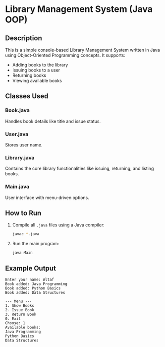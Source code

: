 # Library Management System (Java OOP)

## Description
This is a simple console-based Library Management System written in Java using Object-Oriented Programming concepts. It supports:
- Adding books to the library
- Issuing books to a user
- Returning books
- Viewing available books

## Classes Used
### Book.java
Handles book details like title and issue status.

### User.java
Stores user name.

### Library.java
Contains the core library functionalities like issuing, returning, and listing books.

### Main.java
User interface with menu-driven options.

## How to Run
1. Compile all `.java` files using a Java compiler:
   ```sh
   javac *.java
   ```

2. Run the main program:
   ```sh
   java Main
   ```

## Example Output
```
Enter your name: Altaf
Book added: Java Programming
Book added: Python Basics
Book added: Data Structures

--- Menu ---
1. Show Books
2. Issue Book
3. Return Book
0. Exit
Choose: 1
Available books:
Java Programming
Python Basics
Data Structures
```